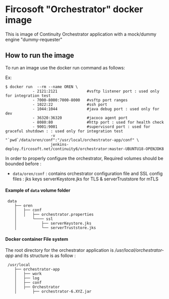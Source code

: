 # Fircosoft "Orchestrator"  docker image

This is image of Continuity Orchestrator application with a mock/dummy engine "dummy-requester"

## How to run the image
To run an image use the docker run command as follows:

Ex:

    $ docker run  --rm --name OREN \
                - 2121:2121             #vsftp listener port : used only for integration test
                - 7000-8000:7000-8000   #vsftp port ranges
                - 1022:22               #ssh port
                - 1044:1044             #java debug port : used only for dev
                - 36320:36320           #jacoco agent port
                - 8080:80               #http port : used for health check
                - 9001:9001             #supervisord port : used for graceful shutdown : : used only for integration test
                        -v "`pwd`/data/oren/conf":"/usr/local/orchestrator-app/conf" \
                        jenkins-deploy.fircosoft.net/continuity6/orchestrator:master-UBUNTU18-OPENJDK8


In order to properly configure the orchestrator, Required volumes should be bounded before :

- `data/oren/conf` : contains orchestrator configuration file and SSL config files : jks keys serverKeystore.jks for TLS  & serverTruststore for mTLS 

#### Example of `data` volume folder


     data    
        ├── oren
        │   ├── conf
        │   │   ├── orchestrator.properties
        │       └──── ssl
        │           ├── serverKeystore.jks
        │           └── serverTruststore.jks


#### Docker container File system

The root directory for the orchestrator application is */usr/local/orchestrator-app* and its structure is as follow :

     /usr/local    
        ├── orchestrator-app
        │   ├── work
        │   ├── log
        │   ├── conf
        │   ├── Orchestrator
        │       ├── orchestrator-6.XYZ.jar




